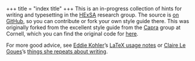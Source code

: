 +++
title = "index title"
+++
This is an in-progress collection of hints for writing and typesetting in the [HExSA][hexsa] research group.
The source is [on GitHub][gh], so you can contribute or fork your own style guide there. This was originally
forked from the excellent style guide from the [Capra][capra] group at Cornell, which you can find the original
code for [here][ghc].

For more good advice, see [Eddie Kohler][ek]’s [LaTeX usage notes][eklatex] or [Claire Le Goues][clg]’s [things she repeats about writing][clgwriting].

[capra]: https://capra.cs.cornell.edu
[ghc]: https://github.com/cucapra/styleguide
[hexsa]: https://hexsa.halek.co/#people
[gh]: https://github.com/HExSA-Lab/styleguide
[ek]: http://www.read.seas.harvard.edu/~kohler/
[eklatex]: http://www.read.seas.harvard.edu/~kohler/latex.html
[clg]: https://clairelegoues.com
[clgwriting]: https://clairelegoues.com/2016/08/23/things-i-keep-repeating-about-writing/
